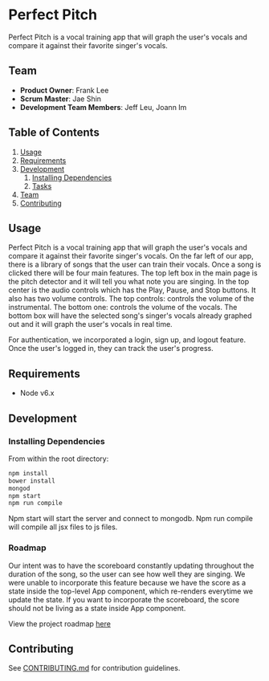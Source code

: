 # Perfect Pitch

Perfect Pitch is a vocal training app that will graph the user's vocals and compare it against their favorite singer's vocals.

## Team

  - __Product Owner__: Frank Lee
  - __Scrum Master__: Jae Shin
  - __Development Team Members__: Jeff Leu, Joann Im

## Table of Contents

1. [Usage](#Usage)
1. [Requirements](#requirements)
1. [Development](#development)
    1. [Installing Dependencies](#installing-dependencies)
    1. [Tasks](#tasks)
1. [Team](#team)
1. [Contributing](#contributing)

## Usage
  Perfect Pitch is a vocal training app that will graph the user's vocals and compare it against their favorite singer's vocals.
  On the far left of our app, there is a library of songs that the user can train their vocals. Once a song is clicked there will be
  four main features. The top left box in the main page is the pitch detector and it will tell you what note you are singing. In the
  top center is the audio controls which has the Play, Pause, and Stop buttons. It also has two volume controls. The top controls: controls
  the volume of the instrumental. The bottom one: controls the volume of the vocals. The bottom box will have the selected song's singer's
  vocals already graphed out and it will graph the user's vocals in real time. 

  For authentication, we incorporated a login, sign up, and logout feature. Once the user's logged in, they can track the user's progress. 

## Requirements

- Node v6.x

## Development

### Installing Dependencies

From within the root directory:

```sh
npm install
bower install
mongod
npm start
npm run compile
```
Npm start will start the server and connect to mongodb. Npm run compile will compile all jsx files to js files. 

### Roadmap

Our intent was to have the scoreboard constantly updating throughout the duration of the song, so the user can see how well they are singing. 
We were unable to incorporate this feature because we have the score as a state inside the top-level App component, which re-renders everytime we update the state.
If you want to incorporate the scoreboard, the score should not be living as a state inside App component. 

View the project roadmap [here](https://github.com/threefourth/threefourth/issues)


## Contributing

See [CONTRIBUTING.md](CONTRIBUTING.md) for contribution guidelines.
